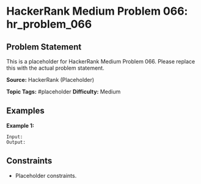 # HackerRank Medium Problem 066: hr_problem_066

## Problem Statement

This is a placeholder for HackerRank Medium Problem 066.
Please replace this with the actual problem statement.

**Source:** HackerRank (Placeholder)

**Topic Tags:** #placeholder
**Difficulty:** Medium

## Examples

**Example 1:**

```
Input:
Output:
```

## Constraints

- Placeholder constraints.
